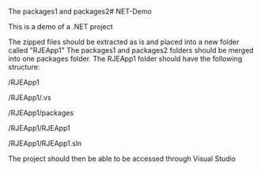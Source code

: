 The packages1 and packages2# NET-Demo

This is a demo of a .NET project

The zipped files should be extracted as is and placed into a new folder called "RJEApp1"
The packages1 and packages2 folders should be merged into one packages folder.
The RJEApp1 folder should have the following structure:

/RJEApp1

/RJEApp1/.vs

/RJEApp1/packages

/RJEApp1/RJEApp1

/RJEApp1/RJEApp1.sln

The project should then be able to be accessed through Visual Studio
